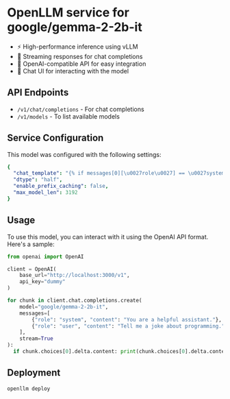 # OpenLLM service for google/gemma-2-2b-it

- ⚡ High-performance inference using vLLM
- 💬 Streaming responses for chat completions
- 🔄 OpenAI-compatible API for easy integration
- 🎨 Chat UI for interacting with the model

## API Endpoints

- `/v1/chat/completions` - For chat completions
- `/v1/models` - To list available models

## Service Configuration

This model was configured with the following settings:

```yaml
{
  "chat_template": "{% if messages[0][\u0027role\u0027] == \u0027system\u0027 %}\n    {% set loop_messages = messages[1:] %}\n    {% set system_message = messages[0][\u0027content\u0027].strip() + \u0027\\n\\n\u0027 %}\n{% else %}\n    {% set loop_messages = messages %}\n    {% set system_message = \u0027\u0027 %}\n{% endif %}\n\n{% for message in loop_messages %}\n    {% if (message[\u0027role\u0027] == \u0027user\u0027) != (loop.index0 % 2 == 0) %}\n        {{ raise_exception(\u0027Conversation roles must alternate user/assistant/user/assistant/...\u0027) }}\n    {% endif %}\n\n    {% if loop.index0 == 0 %}\n        {% set content = system_message + message[\u0027content\u0027] %}\n    {% else %}\n        {% set content = message[\u0027content\u0027] %}\n    {% endif %}\n\n    {% if (message[\u0027role\u0027] == \u0027assistant\u0027) %}\n        {% set role = \u0027model\u0027 %}\n    {% else %}\n        {% set role = message[\u0027role\u0027] %}\n    {% endif %}\n\n    {{ \u0027\u003cstart_of_turn\u003e\u0027 + role + \u0027\\n\u0027 + content.strip() + \u0027\u003cend_of_turn\u003e\\n\u0027 }}\n\n    {% if loop.last and message[\u0027role\u0027] == \u0027user\u0027 and add_generation_prompt %}\n        {{\u0027\u003cstart_of_turn\u003emodel\\n\u0027}}\n    {% endif %}\n{% endfor %}\n",
  "dtype": "half",
  "enable_prefix_caching": false,
  "max_model_len": 3192
}
```

## Usage

To use this model, you can interact with it using the OpenAI API format. Here's a sample:

```python
from openai import OpenAI

client = OpenAI(
    base_url="http://localhost:3000/v1",
    api_key="dummy"
)

for chunk in client.chat.completions.create(
    model="google/gemma-2-2b-it",
    messages=[
        {"role": "system", "content": "You are a helpful assistant."},
        {"role": "user", "content": "Tell me a joke about programming."}
    ],
    stream=True
):
  if chunk.choices[0].delta.content: print(chunk.choices[0].delta.content, end="")
```

## Deployment

```bash
openllm deploy 
``` 